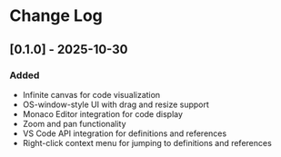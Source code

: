 # Change Log

## [0.1.0] - 2025-10-30

### Added

- Infinite canvas for code visualization
- OS-window-style UI with drag and resize support
- Monaco Editor integration for code display
- Zoom and pan functionality
- VS Code API integration for definitions and references
- Right-click context menu for jumping to definitions and references
